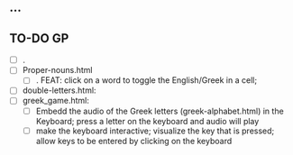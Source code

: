 ## ...


## TO-DO GP

- [ ] .
- [ ] Proper-nouns.html
    - [ ] . FEAT: click on a word to toggle the English/Greek in a cell; 
- [ ] double-letters.html:
- [ ] greek_game.html:
  - [ ] Embedd the audio of the Greek letters (greek-alphabet.html) in the Keyboard; press a letter on the keyboard and audio will play
  - [ ] make the keyboard interactive; visualize the key that is pressed; allow keys to be entered by clicking on the keyboard
